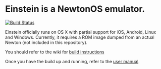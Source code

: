 # Einstein is a NewtonOS emulator.

[![Build Status](https://travis-ci.org/pguyot/Einstein.svg?branch=master)](https://travis-ci.org/pguyot/Einstein)

Einstein officially runs on OS X with partial support for iOS, Android, Linux and Windows.  Currently, it requires a ROM image dumped from an actual Newton (not included in this repository).

You should refer to the wiki for [build instructions](../../wiki/Build-Instructions)

Once you have the build up and running, refer to the [user manual](https://github.com/pguyot/Einstein/blob/master/Documentation/UserManual.pdf).
